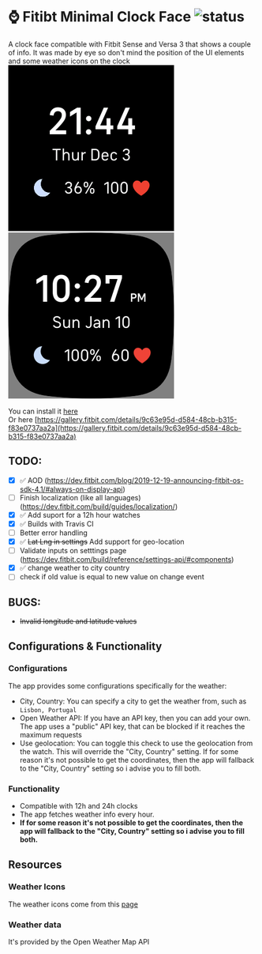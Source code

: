 # ⌚ Fitibt Minimal Clock Face ![status](https://api.travis-ci.org/alicescfernandes/fitibt-minimal-clock.svg?branch=master)

A clock face compatible with Fitbit Sense and Versa 3 that shows a couple of info. It was made by eye so don't mind the position of the UI elements and some weather icons on the clock  
![image](face.png)
![image](face_12h.png)

You can install it [here](https://gallery.fitbit.com/details/9c63e95d-d584-48cb-b315-f83e0737aa2a)  
Or here [https://gallery.fitbit.com/details/9c63e95d-d584-48cb-b315-f83e0737aa2a](https://gallery.fitbit.com/details/9c63e95d-d584-48cb-b315-f83e0737aa2a)

## TODO:
- [x] ✅ AOD (https://dev.fitbit.com/blog/2019-12-19-announcing-fitbit-os-sdk-4.1/#always-on-display-api)
- [ ] Finish localization (like all languages) (https://dev.fitbit.com/build/guides/localization/)
- [x] ✅ Add suport for a 12h hour watches 
- [x] ✅ Builds with Travis CI
- [ ] Better error handling
- [x] ✅ ~~Lat Lng in settings~~ Add support for geo-location
- [ ] Validate inputs on setttings page (https://dev.fitbit.com/build/reference/settings-api/#components)
- [x] ✅ change weather to city country
- [ ] check if old value is equal to new value on change event
## BUGS:
- ~~Invalid longitude and latitude values~~

## Configurations & Functionality

### Configurations
The app provides some configurations specifically for the weather:
- City, Country: You can specify a city to get the weather from, such as `Lisbon, Portugal`
- Open Weather API: If you have an API key, then you can add your own. The app uses a "public" API key, that can be blocked if it reaches the maximum requests
- Use geolocation: You can toggle this check to use the geolocation from the watch. This will override the "City, Country" setting. If for some reason it's not possible to get the coordinates, then the app will fallback to the "City, Country" setting so i advise you to fill both.

### Functionality
- Compatible with 12h and 24h clocks
- The app fetches weather info every hour.
- **If for some reason it's not possible to get the coordinates, then the app will fallback to the "City, Country" setting so i advise you to fill both.**
## Resources

### Weather Icons
The weather icons come from this [page](https://www.deviantart.com/ncrystal/art/Google-Now-Weather-Icons-597652261) 

### Weather data
It's provided by the Open Weather Map API
<img src="https://www.google-analytics.com/collect?v=1&amp;t=event&amp;tid=UA-100869248-2&amp;cid=555&amp;ec=github&amp;ea=pageview&amp;el=fitbit-minimal&amp;ev=1" alt=""> 
